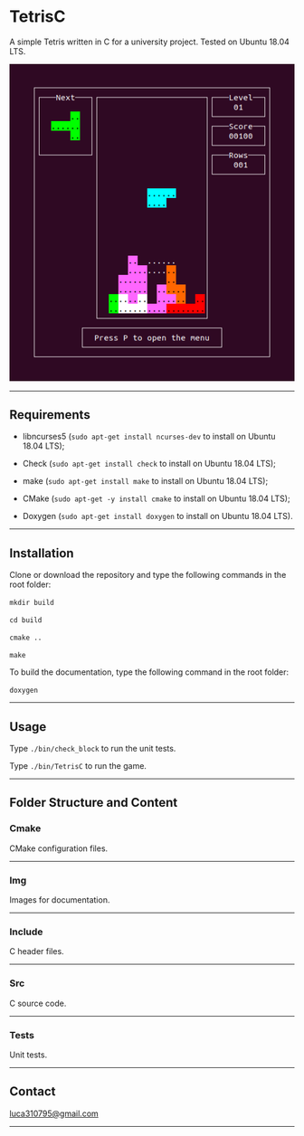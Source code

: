 # TetrisC

A simple Tetris written in C for a university project. Tested on Ubuntu 18.04 LTS.

![screenshot](/img/game.png?raw=true)

---------------------------------------------------------------------------------------------------------

## Requirements

*   libncurses5 (`sudo apt-get install ncurses-dev` to install on Ubuntu 18.04 LTS);

*   Check (`sudo apt-get install check` to install on Ubuntu 18.04 LTS);

*   make (`sudo apt-get install make` to install on Ubuntu 18.04 LTS);

*   CMake (`sudo apt-get -y install cmake` to install on Ubuntu 18.04 LTS);

*   Doxygen (`sudo apt-get install doxygen` to install on Ubuntu 18.04 LTS).

---------------------------------------------------------------------------------------------------------

## Installation

Clone or download the repository and type the following commands in the root folder:

```mkdir build```

```cd build```

```cmake ..```

```make```

To build the documentation, type the following command in the root folder:

```doxygen```

---------------------------------------------------------------------------------------------------------

## Usage

Type `./bin/check_block` to run the unit tests.

Type `./bin/TetrisC` to run the game.

---------------------------------------------------------------------------------------------------------

## Folder Structure and Content

### Cmake

CMake configuration files.

---------------------------------------------------------------------------------------------------------

### Img

Images for documentation.

---------------------------------------------------------------------------------------------------------

### Include

C header files.

---------------------------------------------------------------------------------------------------------

### Src

C source code.

---------------------------------------------------------------------------------------------------------

### Tests

Unit tests.

---------------------------------------------------------------------------------------------------------

## Contact

luca310795@gmail.com

---------------------------------------------------------------------------------------------------------

